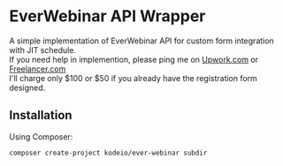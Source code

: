 EverWebinar API Wrapper
============
A simple implementation of EverWebinar API for custom form integration with JIT schedule. </br>
If you need help in implemention, please ping me on [Upwork.com](https://www.upwork.com/freelancers/~01ec409f2f24939399) or [Freelancer.com](https://www.freelancer.com/u/AliHasanBD) </br>
I'll charge only $100 or $50 if you already have the registration form designed. 

Installation
------------

Using Composer:

```bash
composer create-project kodeio/ever-webinar subdir
```
